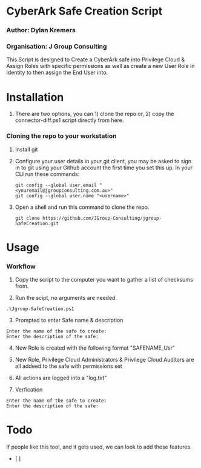 # CyberArk Safe Creation Script
### Author: Dylan Kremers
### Organisation: J Group Consulting
This Script is designed to Create a CyberArk safe into Privilege Cloud & Assign Roles with specific permissions as well as create a new User Role in Identity to then assign the End User into.
# Installation
1. There are two options, you can 1) clone the repo or, 2) copy the connector-diff.ps1 script directly from here.

### Cloning the repo to your workstation
1. Install git

2. Configure your user details in your git client, you may be asked to sign in to git using your Github account the first time you set this up.
In your CLI run these commands:
    ```
    git config --global user.email "<youremail@jgroupconsulting.com.au>"
    git config --global user.name "<username>"
    ```

3. Open a shell and run this command to clone the repo.
    ```
    git clone https://github.com/JGroup-Consulting/jgroup-SafeCreation.git
    ```

# Usage
### Workflow
1. Copy the script to the computer you want to gather a list of checksums from.

2. Run the scipt, no arguments are needed.
```
.\Jgroup-SafeCreation.ps1
```

3. Prompted to enter Safe name & description
```
Enter the name of the safe to create:
Enter the description of the safe: 
```

4. New Role is created with the following format "SAFENAME_Usr"


5. New Role, Privilege Cloud Administrators & Privilege Cloud Auditors are all addeed to the safe with permissions set


6. All actions are logged into a "log.txt"


7. Verfication
```
Enter the name of the safe to create:
Enter the description of the safe: 
```
# Todo
If people like this tool, and it gets used, we can look to add these features.
- [ ] 
